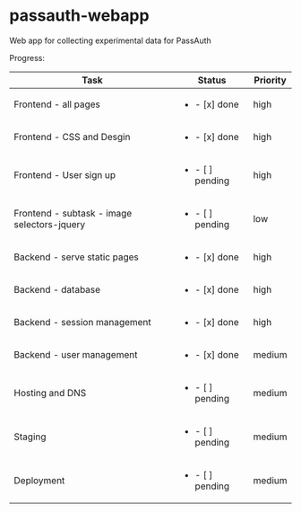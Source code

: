 # passauth-webapp
Web app for collecting experimental data for PassAuth

Progress:

| Task | Status | Priority |  
|------|--------|----------|
|  Frontend - all pages    |  <ul><li>- [x] done</li></ul> | high |  
|  Frontend - CSS and Desgin    | <ul><li>- [x] done</li></ul> | high |
|  Frontend - User sign up | <ul><li>- [ ] pending</li></ul> | high | 
|  Frontend - subtask - image selectors-jquery   |  <ul><li>- [ ] pending</li></ul>  | low | 
| Backend - serve static pages |  <ul><li>- [x] done </li></ul>  | high |
| Backend - database |  <ul><li>- [x] done </li></ul>  | high |
| Backend - session management |  <ul><li>- [x] done</li></ul>  | high |
| Backend - user management |  <ul><li>- [x] done</li></ul>  | medium |
| Hosting and DNS |  <ul><li>- [ ] pending</li></ul>  | medium |
| Staging |  <ul><li>- [ ] pending</li></ul>  | medium |
| Deployment |  <ul><li>- [ ] pending</li></ul>  | medium |
